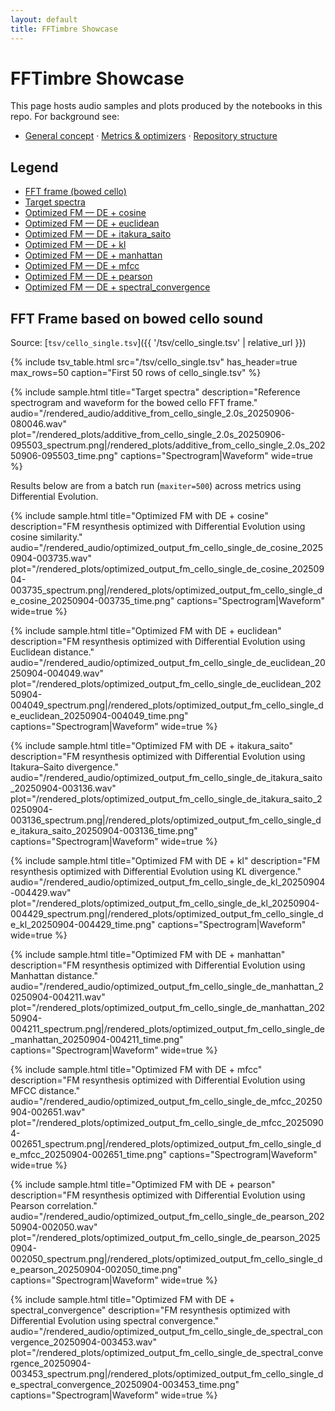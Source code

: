 ```yaml
---
layout: default
title: FFTimbre Showcase
---
```


<link rel="stylesheet" href="{{ '/assets/style.css' | relative_url }}">

# FFTimbre Showcase

This page hosts audio samples and plots produced by the notebooks in this repo. For background see:
- [General concept](https://github.com/egorpol/FFTimbre#general-concept) · [Metrics & optimizers](https://github.com/egorpol/FFTimbre#metrics-and-optimizers) · [Repository structure](https://github.com/egorpol/FFTimbre#repository-structure)

## Legend
- [FFT frame (bowed cello)](#cello-fft-frame)
- [Target spectra](#target-spectra)
- [Optimized FM — DE + cosine](#optimized-fm-with-de-cosine)
- [Optimized FM — DE + euclidean](#optimized-fm-with-de-euclidean)
- [Optimized FM — DE + itakura_saito](#optimized-fm-with-de-itakura-saito)
- [Optimized FM — DE + kl](#optimized-fm-with-de-kl)
- [Optimized FM — DE + manhattan](#optimized-fm-with-de-manhattan)
- [Optimized FM — DE + mfcc](#optimized-fm-with-de-mfcc)
- [Optimized FM — DE + pearson](#optimized-fm-with-de-pearson)
- [Optimized FM — DE + spectral_convergence](#optimized-fm-with-de-spectral-convergence)

<a id="cello-fft-frame"></a>
## FFT Frame based on bowed cello sound

Source: [`tsv/cello_single.tsv`]({{ '/tsv/cello_single.tsv' | relative_url }})

{% include tsv_table.html 
   src="/tsv/cello_single.tsv"
   has_header=true
   max_rows=50
   caption="First 50 rows of cello_single.tsv"
%}

{% include sample.html 
   title="Target spectra"
   description="Reference spectrogram and waveform for the bowed cello FFT frame."
   audio="/rendered_audio/additive_from_cello_single_2.0s_20250906-080046.wav"
   plot="/rendered_plots/additive_from_cello_single_2.0s_20250906-095503_spectrum.png|/rendered_plots/additive_from_cello_single_2.0s_20250906-095503_time.png"
   captions="Spectrogram|Waveform"
   wide=true
%}

Results below are from a batch run (`maxiter=500`) across metrics using Differential Evolution.

{% include sample.html 
   title="Optimized FM with DE + cosine"
   description="FM resynthesis optimized with Differential Evolution using cosine similarity."
   audio="/rendered_audio/optimized_output_fm_cello_single_de_cosine_20250904-003735.wav"
   plot="/rendered_plots/optimized_output_fm_cello_single_de_cosine_20250904-003735_spectrum.png|/rendered_plots/optimized_output_fm_cello_single_de_cosine_20250904-003735_time.png"
   captions="Spectrogram|Waveform"
   wide=true
%}

{% include sample.html 
   title="Optimized FM with DE + euclidean"
   description="FM resynthesis optimized with Differential Evolution using Euclidean distance."
   audio="/rendered_audio/optimized_output_fm_cello_single_de_euclidean_20250904-004049.wav"
   plot="/rendered_plots/optimized_output_fm_cello_single_de_euclidean_20250904-004049_spectrum.png|/rendered_plots/optimized_output_fm_cello_single_de_euclidean_20250904-004049_time.png"
   captions="Spectrogram|Waveform"
   wide=true
%}

{% include sample.html 
   title="Optimized FM with DE + itakura_saito"
   description="FM resynthesis optimized with Differential Evolution using Itakura–Saito divergence."
   audio="/rendered_audio/optimized_output_fm_cello_single_de_itakura_saito_20250904-003136.wav"
   plot="/rendered_plots/optimized_output_fm_cello_single_de_itakura_saito_20250904-003136_spectrum.png|/rendered_plots/optimized_output_fm_cello_single_de_itakura_saito_20250904-003136_time.png"
   captions="Spectrogram|Waveform"
   wide=true
%}

{% include sample.html 
   title="Optimized FM with DE + kl"
   description="FM resynthesis optimized with Differential Evolution using KL divergence."
   audio="/rendered_audio/optimized_output_fm_cello_single_de_kl_20250904-004429.wav"
   plot="/rendered_plots/optimized_output_fm_cello_single_de_kl_20250904-004429_spectrum.png|/rendered_plots/optimized_output_fm_cello_single_de_kl_20250904-004429_time.png"
   captions="Spectrogram|Waveform"
   wide=true
%}

{% include sample.html 
   title="Optimized FM with DE + manhattan"
   description="FM resynthesis optimized with Differential Evolution using Manhattan distance."
   audio="/rendered_audio/optimized_output_fm_cello_single_de_manhattan_20250904-004211.wav"
   plot="/rendered_plots/optimized_output_fm_cello_single_de_manhattan_20250904-004211_spectrum.png|/rendered_plots/optimized_output_fm_cello_single_de_manhattan_20250904-004211_time.png"
   captions="Spectrogram|Waveform"
   wide=true
%}

{% include sample.html 
   title="Optimized FM with DE + mfcc"
   description="FM resynthesis optimized with Differential Evolution using MFCC distance."
   audio="/rendered_audio/optimized_output_fm_cello_single_de_mfcc_20250904-002651.wav"
   plot="/rendered_plots/optimized_output_fm_cello_single_de_mfcc_20250904-002651_spectrum.png|/rendered_plots/optimized_output_fm_cello_single_de_mfcc_20250904-002651_time.png"
   captions="Spectrogram|Waveform"
   wide=true
%}

{% include sample.html 
   title="Optimized FM with DE + pearson"
   description="FM resynthesis optimized with Differential Evolution using Pearson correlation."
   audio="/rendered_audio/optimized_output_fm_cello_single_de_pearson_20250904-002050.wav"
   plot="/rendered_plots/optimized_output_fm_cello_single_de_pearson_20250904-002050_spectrum.png|/rendered_plots/optimized_output_fm_cello_single_de_pearson_20250904-002050_time.png"
   captions="Spectrogram|Waveform"
   wide=true
%}

{% include sample.html 
   title="Optimized FM with DE + spectral_convergence"
   description="FM resynthesis optimized with Differential Evolution using spectral convergence."
   audio="/rendered_audio/optimized_output_fm_cello_single_de_spectral_convergence_20250904-003453.wav"
   plot="/rendered_plots/optimized_output_fm_cello_single_de_spectral_convergence_20250904-003453_spectrum.png|/rendered_plots/optimized_output_fm_cello_single_de_spectral_convergence_20250904-003453_time.png"
   captions="Spectrogram|Waveform"
   wide=true
%}
